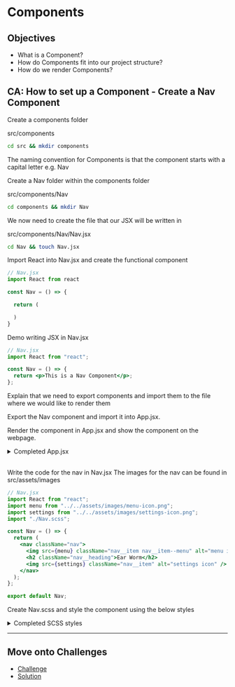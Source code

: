 # Components

## Objectives

- What is a Component?
- How do Components fit into our project structure?
- How do we render Components?

## CA: How to set up a Component - Create a Nav Component

Create a components folder

src/components

```bash
cd src && mkdir components
```

The naming convention for Components is that the component starts with a capital letter e.g. Nav

Create a Nav folder within the components folder

src/components/Nav

```bash
cd components && mkdir Nav
```

We now need to create the file that our JSX will be written in

src/components/Nav/Nav.jsx

```bash
cd Nav && touch Nav.jsx
```

Import React into Nav.jsx and create the functional component

```jsx
// Nav.jsx
import React from react

const Nav = () => {

  return (

  )
}
```

Demo writing JSX in Nav.jsx

```jsx
// Nav.jsx
import React from "react";

const Nav = () => {
  return <p>This is a Nav Component</p>;
};
```

Explain that we need to export components and import them to the file where we would like to render them

Export the Nav component and import it into App.jsx.

Render the component in App.jsx and show the component on the webpage.

<details> 
<summary>Completed App.jsx</summary>

```jsx
// App.jsx
import "./App.scss";
import sunrise from "./assets/images/sunrise.png";
import sun from "./assets/images/sun.png";
import moon from "./assets/images/moon.png";
import Nav from "./components/Nav";

const App = () => {
  const user = {
    firstName: "John",
    lastName: "Doe",
  };

  const currentHour = new Date().getHours();
  let greetingImg = sunrise;
  let greetingTime = "Morning!";

  if (currentHour >= 12) {
    greetingImg = sun;
    greetingTime = "Afternoon!";
  }

  if (currentHour >= 18) {
    greetingImg = moon;
    greetingTime = "Evening!";
  }

  return (
    <>
      <div className="app">
        <Nav />
        <header className="greeting">
          <img src={greetingImg} className="greeting__img" alt={greetingTime} />
          <h1 className="greeting__heading">
            Good {greetingTime} <br /> {user.firstName} {user.lastName}
          </h1>
        </header>
      </div>
    </>
  );
};
```

</details>

<br/>

Write the code for the nav in Nav.jsx
The images for the nav can be found in src/assets/images

```jsx
// Nav.jsx
import React from "react";
import menu from "../../assets/images/menu-icon.png";
import settings from "../../assets/images/settings-icon.png";
import "./Nav.scss";

const Nav = () => {
  return (
    <nav className="nav">
      <img src={menu} className="nav__item nav__item--menu" alt="menu icon" />
      <h2 className="nav__heading">Ear Worm</h2>
      <img src={settings} className="nav__item" alt="settings icon" />
    </nav>
  );
};

export default Nav;
```

Create Nav.scss and style the component using the below styles

<details>
<summary>Completed SCSS styles</summary>

```scss
// Nav.scss
@use "../../assets/sass/_variables.scss" as *;

.nav {
  display: flex;
  justify-content: space-between;
  align-items: center;
  padding: 0 50px;
  color: $color-black;

  &__item {
    height: 30px;
  }
}

@media (min-width: 992px) {
  .nav {
    grid-column: 1 / -1;
    &__heading {
      margin: 20px auto;
    }

    &__item {
      &--menu {
        display: none;
      }
    }
  }
}
```

</details>

---

## Move onto Challenges

- [Challenge](./challenge/challenge.md)
- [Solution](./challenge/solution.md)
